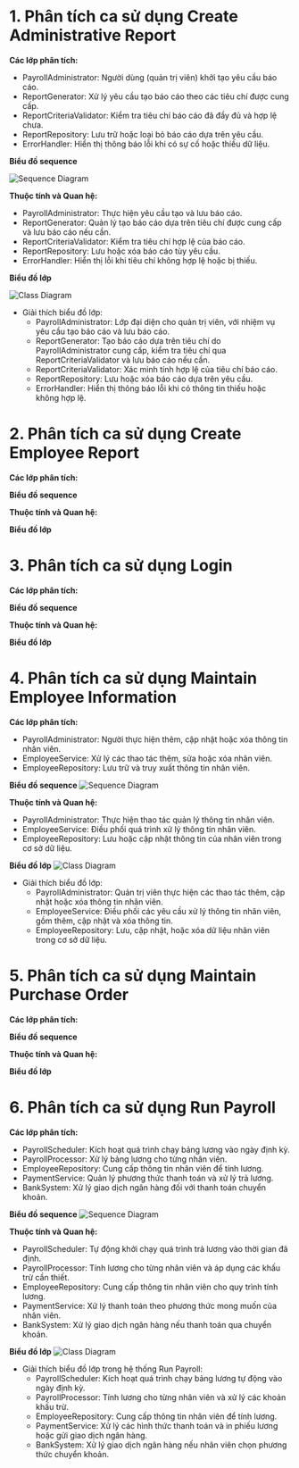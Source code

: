 # 1. Phân tích ca sử dụng Create Administrative Report
**Các lớp phân tích:**
- PayrollAdministrator: Người dùng (quản trị viên) khởi tạo yêu cầu báo cáo.
- ReportGenerator: Xử lý yêu cầu tạo báo cáo theo các tiêu chí được cung cấp.
- ReportCriteriaValidator: Kiểm tra tiêu chí báo cáo đã đầy đủ và hợp lệ chưa.
- ReportRepository: Lưu trữ hoặc loại bỏ báo cáo dựa trên yêu cầu.
- ErrorHandler: Hiển thị thông báo lỗi khi có sự cố hoặc thiếu dữ liệu.
  
**Biểu đồ sequence**

![Sequence Diagram](https://www.planttext.com/api/plantuml/png/UhzxlqDnIM9HIMbk3bTnTcQUGb5-SIfNOd99Vf52G69bKNvEZcDARcPUPd59KI9Ga0kRe8AkdK9GQa5-KObxQbugMCXA8VBmgbA5v8UxbfSgb3pSjJ1V8Uama4W64bneQX7QdOioIrABCXF34dCoKo36H1nUcAnGal5mzqOWbGasC-FmMWp3C7HYTLC8mW2WYOiB578Uxcx7xHnadOIzW2rah1GyCX_kRiu3-w0RIJyvmPXpR4CfEKv0Zed3g_8KoWulK2W3EQUa21WG85E9TuvpQLuwoAob1LZCmXsI8B8u4oXKQQNWWyqR20KAkjZiTOAfLpWoyV1YYACTKlDIGEaM0000__y30000)

**Thuộc tính và Quan hệ:**

- PayrollAdministrator: Thực hiện yêu cầu tạo và lưu báo cáo.
- ReportGenerator: Quản lý tạo báo cáo dựa trên tiêu chí được cung cấp và lưu báo cáo nếu cần.
- ReportCriteriaValidator: Kiểm tra tiêu chí hợp lệ của báo cáo.
- ReportRepository: Lưu hoặc xóa báo cáo tùy yêu cầu.
- ErrorHandler: Hiển thị lỗi khi tiêu chí không hợp lệ hoặc bị thiếu.
      
**Biểu đồ lớp**

![Class Diagram](https://www.planttext.com/api/plantuml/png/V55B2i8m4Dtd55tgmYj8fOWkHS7zqCnYC2PrPbeeuibSU2IlO6Ch3LNC8f1vlxpaUN_aei1QdvsH4_cCWw0f7OXaEsWvEBUoP_8aog21iwl9kiLugL5qZrLWBHX1AVZPFCKEq62FT_ER6JpxoGOzfdPbT1ZPSIH_v0MJ8XCSmP5DR9h-Z1_yMnbteKxH3f8OCoHQTAYOQjRCWRVWhSDFX2Mf7BHlfAV-VAN5OZcjQgRLHyvNdp_SiS5FKdfbawEtyMDV0000__y30000)
- Giải thích biểu đồ lớp:
  + PayrollAdministrator: Lớp đại diện cho quản trị viên, với nhiệm vụ yêu cầu tạo báo cáo và lưu báo cáo.
  + ReportGenerator: Tạo báo cáo dựa trên tiêu chí do PayrollAdministrator cung cấp, kiểm tra tiêu chí qua ReportCriteriaValidator và lưu báo cáo nếu cần.
  + ReportCriteriaValidator: Xác minh tính hợp lệ của tiêu chí báo cáo.
  + ReportRepository: Lưu hoặc xóa báo cáo dựa trên yêu cầu.
  + ErrorHandler: Hiển thị thông báo lỗi khi có thông tin thiếu hoặc không hợp lệ.
# 2. Phân tích ca sử dụng Create Employee Report
**Các lớp phân tích:**


**Biểu đồ sequence**

**Thuộc tính và Quan hệ:**

**Biểu đồ lớp**
# 3. Phân tích ca sử dụng Login
**Các lớp phân tích:**

**Biểu đồ sequence**

**Thuộc tính và Quan hệ:**

**Biểu đồ lớp**
# 4. Phân tích ca sử dụng Maintain Employee Information
**Các lớp phân tích:**
- PayrollAdministrator: Người thực hiện thêm, cập nhật hoặc xóa thông tin nhân viên.
- EmployeeService: Xử lý các thao tác thêm, sửa hoặc xóa nhân viên.
- EmployeeRepository: Lưu trữ và truy xuất thông tin nhân viên.

**Biểu đồ sequence**
![Sequence Diagram](https://www.planttext.com/api/plantuml/png/Z94n2i8m58RtdE9Tm0jqa8e83WwYasD8WmscIKbU2hsD2Y9qSd3ImI7WFJo1Lp0T15iZk3r-tl-z3zxpUaijKeEkaCHkX0AZBIUKeJOmfxNHKewoGYXXqT0GabW8Wo5CYbBgclCbDvLWF86LRnomn-Ne07Eg0VsE0HhVA52vtokeH9X9hzUYOYTwF7zMQq3HHVsjDdQX7L27yWCLCtb72rvgAmAkJc1sF_qq-Dw7GKnWglrM0GO31DdbaPIhhFt62m00__y30000)

**Thuộc tính và Quan hệ:**
- PayrollAdministrator: Thực hiện thao tác quản lý thông tin nhân viên.
- EmployeeService: Điều phối quá trình xử lý thông tin nhân viên.
- EmployeeRepository: Lưu hoặc cập nhật thông tin của nhân viên trong cơ sở dữ liệu.

**Biểu đồ lớp**
![Class Diagram](https://www.planttext.com/api/plantuml/png/Z90n3i8m34Ltdo8Z3Bq2AWC36u8JM8r14KvInMcb274o1ex45KYbL41WmEFp_r_-VjpkhKGCSR0CSZPE1Iy47QE8sc4AddcjhN56Oi3eWxg0ocFHuOasjcUVYBRkw1TBk48npln0OJGT5GzgFI-oU293hp5I1JKnVS2ls3trNam-9fLamR5E-JlwPyccMTKbe2xrhdbT12qvFJtp2G00__y30000)
- Giải thích biểu đồ lớp:
  + PayrollAdministrator: Quản trị viên thực hiện các thao tác thêm, cập nhật hoặc xóa thông tin nhân viên.
  + EmployeeService: Điều phối các yêu cầu xử lý thông tin nhân viên, gồm thêm, cập nhật và xóa thông tin.
  + EmployeeRepository: Lưu, cập nhật, hoặc xóa dữ liệu nhân viên trong cơ sở dữ liệu.
# 5. Phân tích ca sử dụng Maintain Purchase Order
**Các lớp phân tích:**

**Biểu đồ sequence**

**Thuộc tính và Quan hệ:**

**Biểu đồ lớp**
# 6. Phân tích ca sử dụng Run Payroll
**Các lớp phân tích:**
- PayrollScheduler: Kích hoạt quá trình chạy bảng lương vào ngày định kỳ.
- PayrollProcessor: Xử lý bảng lương cho từng nhân viên.
- EmployeeRepository: Cung cấp thông tin nhân viên để tính lương.
- PaymentService: Quản lý phương thức thanh toán và xử lý trả lương.
- BankSystem: Xử lý giao dịch ngân hàng đối với thanh toán chuyển khoản.

**Biểu đồ sequence**
![Sequence Diagram](https://www.planttext.com/api/plantuml/png/Z9B1IWCn48Rl-nJp0ds17gG71KKFnNhmkcR39dGtAKcsk6UFNdm1eLMAQ2bu48HTf8T8toDFu2iuqMsjQoYUCeIPR_v_PZxgPK-RM9aYpo8zv0AKr3IAYP4A1gKsD8--7-ZiGJykbSoo0M4qAJAgkl1-uwgb0CDSVSiXvJ76obNtaAsULrEHHkqIZpd8HvaiAJsb8wavTYgxSEAgMGb9B1XeEoKC1BDt0iRSFWaWhdfeW_z2e1EKk1za1eKrVtqb2TLQOl6vgnUGsJUumDuYNNS7mYGOLyyn340tWDrk3RCl230uzMt8RcTRuix2zI4H-9TJOGPKZJcXM6eNE9Mrcx6Tm92Xfi8FkPv7lzD3W6FkwgiSqsCOiGRZh-2HuECdRgITYd-0ZWG2E5vHiP73fAjU2QGu-w-Raf2u-jhlB_KkcPty75RRPMlvXnAJSLFLpC1biykeHqNYx_qJ003__mC0)

**Thuộc tính và Quan hệ:**
- PayrollScheduler: Tự động khởi chạy quá trình trả lương vào thời gian đã định.
- PayrollProcessor: Tính lương cho từng nhân viên và áp dụng các khấu trừ cần thiết.
- EmployeeRepository: Cung cấp thông tin nhân viên cho quy trình tính lương.
- PaymentService: Xử lý thanh toán theo phương thức mong muốn của nhân viên.
- BankSystem: Xử lý giao dịch ngân hàng nếu thanh toán qua chuyển khoản.

**Biểu đồ lớp**
![Class Diagram](https://www.planttext.com/api/plantuml/png/R9712i8m38RlUOeUzR1N416y3-SBb2veMTkCf1EA-6GUV2HVGSSsTEjw2_-ND1zvFrzxYPfZvnr8OuDY4WJZj8WgTM9ohZ9Nh3k7hEwWle-xC2QRBJnW3fTC1aLeWjkXNcau-jPHGZnXIs8ZSHfRBXYdJ1O_U0onGhvPWzdyFll73peqLPA8VewUMGVH9beA0vvf5iKkqu7ChwToXtLklZeiJ7hYjotiCTJzEJu0003__mC0)
- Giải thích biểu đồ lớp trong hệ thống Run Payroll:
  + PayrollScheduler: Kích hoạt quá trình chạy bảng lương tự động vào ngày định kỳ.
  + PayrollProcessor: Tính lương cho từng nhân viên và xử lý các khoản khấu trừ.
  + EmployeeRepository: Cung cấp thông tin nhân viên để tính lương.
  + PaymentService: Xử lý các hình thức thanh toán và in phiếu lương hoặc gửi giao dịch ngân hàng.
  + BankSystem: Xử lý giao dịch ngân hàng nếu nhân viên chọn phương thức chuyển khoản.

